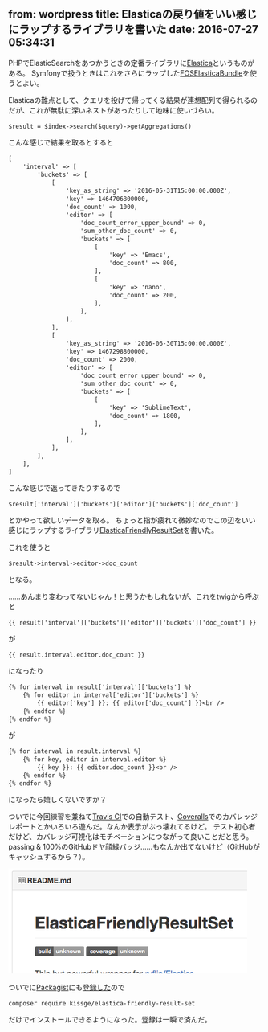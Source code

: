 from: wordpress
title: Elasticaの戻り値をいい感じにラップするライブラリを書いた
date: 2016-07-27 05:34:31
--
PHPでElasticSearchをあつかうときの定番ライブラリに[Elastica](https://github.com/ruflin/Elastica)というものがある。
Symfonyで扱うときはこれをさらにラップした[FOSElasticaBundle](https://github.com/FriendsOfSymfony/FOSElasticaBundle)を使うとよい。

Elasticaの難点として、クエリを投げて帰ってくる結果が連想配列で得られるのだが、これが無駄に深いネストがあったりして地味に使いづらい。

<!--more-->

    $result = $index->search($query)->getAggregations()

こんな感じで結果を取るとすると

    [
        'interval' => [
            'buckets' => [
                [
                    'key_as_string' => '2016-05-31T15:00:00.000Z',
                    'key' => 1464706800000,
                    'doc_count' => 1000,
                    'editor' => [
                        'doc_count_error_upper_bound' => 0,
                        'sum_other_doc_count' => 0,
                        'buckets' => [
                            [
                                'key' => 'Emacs',
                                'doc_count' => 800,
                            ],
                            [
                                'key' => 'nano',
                                'doc_count' => 200,
                            ],
                        ],
                    ],
                ],
                [
                    'key_as_string' => '2016-06-30T15:00:00.000Z',
                    'key' => 1467298800000,
                    'doc_count' => 2000,
                    'editor' => [
                        'doc_count_error_upper_bound' => 0,
                        'sum_other_doc_count' => 0,
                        'buckets' => [
                            [
                                'key' => 'SublimeText',
                                'doc_count' => 1800,
                            ],
                        ],
                    ],
                ],
            ],
        ],
    ]

こんな感じで返ってきたりするので

    $result['interval']['buckets']['editor']['buckets']['doc_count']

とかやって欲しいデータを取る。
ちょっと指が疲れて微妙なのでこの辺をいい感じにラップするライブラリ[ElasticaFriendlyResultSet](https://github.com/kissge/ElasticaFriendlyResultSet)を書いた。

<div class="github-card" data-github="kissge/ElasticaFriendlyResultSet" data-width="400" data-height="296" data-theme="medium"></div>
<script src="https://cdn.jsdelivr.net/github-cards/latest/widget.js"></script>

これを使うと

    $result->interval->editor->doc_count

となる。

……あんまり変わってないじゃん！と思うかもしれないが、これをtwigから呼ぶと

    {{ result['interval']['buckets']['editor']['buckets']['doc_count'] }}

が

    {{ result.interval.editor.doc_count }}

になったり

    {% for interval in result['interval']['buckets'] %}
        {% for editor in interval['editor']['buckets'] %}
            {{ editor['key'] }}: {{ editor['doc_count'] }}<br />
        {% endfor %}
    {% endfor %}

が

    {% for interval in result.interval %}
        {% for key, editor in interval.editor %}
            {{ key }}: {{ editor.doc_count }}<br />
        {% endfor %}
    {% endfor %}

になったら嬉しくないですか？


ついでに今回練習を兼ねて[Travis CI](https://travis-ci.org/kissge/ElasticaFriendlyResultSet)での自動テスト、[Coveralls](https://coveralls.io/github/kissge/ElasticaFriendlyResultSet)でのカバレッジレポートとかいろいろ遊んだ。なんか表示がぶっ壊れてるけど。
テスト初心者だけど、カバレッジ可視化はモチベーションにつながって良いことだと思う。
passing & 100%のGitHubドヤ顔緑バッジ……もなんか出てないけど（GitHubがキャッシュするから？）。

![図](/images/uploads/2016/07/Screenshot-2016-07-27-05.27.17.png)

ついでに[Packagist](https://packagist.org)にも[登録した](https://packagist.org/packages/kissge/elastica-friendly-result-set)ので

    composer require kissge/elastica-friendly-result-set

だけでインストールできるようになった。登録は一瞬で済んだ。
